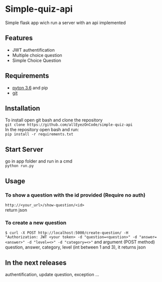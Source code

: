 # Simple-quiz-api
Simple flask app wich run a server with an api implemented
## Features
* JWT authentification 
* Multiple choice question
* Simple Choice Question
## Requirements
* [pyton 3.6](https://www.python.org/) and pip
* [git](https://git-scm.com/) 

## Installation
To install open git bash and clone the repository  
```git clone https://github.com/allEyezOnCode/simple-quiz-api```  
In the repository open bash and run:   
```pip install -r requirements.txt```
## Start Server
go in app folder and run in a cmd   
```python run.py```
## Usage
### To show a question with the id provided (Require no auth) 
```http://<your_url>/show-question/<id>```  
return json  
### To create a new question
```$ curl -X POST http://localhost:5000/create-question/ -H "Authorization: JWT <your token> -d "question=<question>" -d "answer=<answer>" -d "level=<>" -d "category=<>"``` and argument (POST method) question, answer, category, level (int between 1 and 3), it returns json 
## In the next releases
authentification, update question, exception ... 
